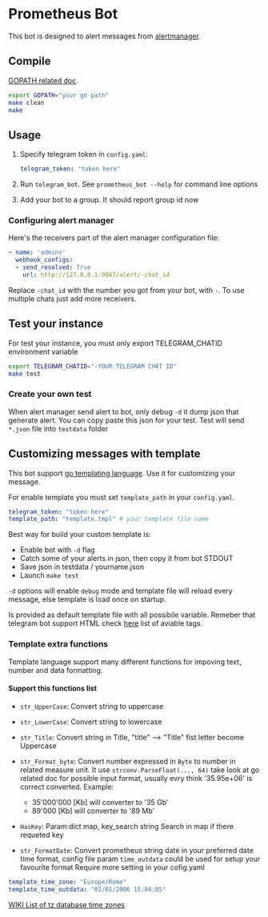 # Prometheus Bot

This bot is designed to alert messages from [alertmanager](https://github.com/prometheus/alertmanager).

## Compile

[GOPATH related doc](https://golang.org/doc/code.html#GOPATH).
```bash
export GOPATH="your go path"
make clean
make
```

## Usage

1. Specify telegram token in ```config.yaml```:

    ```yml
    telegram_token: "token here"
    ```

2. Run ```telegram_bot```. See ```prometheus_bot --help``` for command line options
3. Add your bot to a group. It should report group id now

### Configuring alert manager

Here's the receivers part of the alert manager configuration file:

```yml
- name: 'admins'
  webhook_configs:
  - send_resolved: True
    url: http://127.0.0.1:9087/alert/-chat_id
```

Replace ```-chat_id``` with the number you got from your bot, with ```-```. To use multiple chats just add more receivers.


## Test your instance
For test your instance, you must only export TELEGRAM_CHATID environment variable
```bash
export TELEGRAM_CHATID="-YOUR TELEGRAM CHAT ID"
make test
```
### Create your own test
When alert manager send alert to bot, only debug ```-d``` it dump json that generate alert. You can copy paste this json for your test.
Test will send ```*.json``` file into ```testdata``` folder

## Customizing messages with template

This bot support [go templating language](https://golang.org/pkg/text/template/).
Use it for customizing your message.

For enable template you must set ```template_path``` in your ```config.yaml```.

```yml
telegram_token: "token here"
template_path: "template.tmpl" # your template file name
```

Best way for build your custom template is:
-    Enable bot with ```-d``` flag
-    Catch some of your alerts in json, then copy it from bot STDOUT
-    Save json in testdata / yourname.json
-    Launch ```make test```

```-d``` options will enable ```debug``` mode and template file will reload every message, else template is load once on startup.

Is provided as default template file with all possibile variable. Remeber that telegram bot support HTML check [here](https://core.telegram.org/bots/api#html-style) list of aviable tags.

### Template extra functions
Template language support many different functions for impoving text, number and data formatting.

#### Support this functions list

-   ```str_UpperCase```: Convert string to uppercase
-   ```str_LowerCase```: Convert string to lowercase
-   ```str_Title```: Convert string in Title, "title" --> "Title" fist letter become Uppercase
-   ```str_Format_byte```: Convert number expressed in ```Byte``` to number in related measure unit. It use ```strconv.ParseFloat(..., 64)``` take look at go related doc for possible input format, usually evry think '35.95e+06' is correct converted.
Example:
    -    35'000'000 [Kb] will converter to '35 Gb'
    -    89'000 [Kb] will converter to '89 Mb'
-   ```HasKey```: Param:dict map, key_search string Search in map if there requeted key

-    ```str_FormatDate```: Convert prometheus string date in your preferred date time format, config file param ```time_outdata``` could be used for setup your favourite format
Require more setting in your cofig.yaml
```yaml
template_time_zone: "Europe/Rome"
template_time_outdata: "02/01/2006 15:04:05"
```
[WIKI List of tz database time zones](https://en.wikipedia.org/wiki/List_of_tz_database_time_zones)

